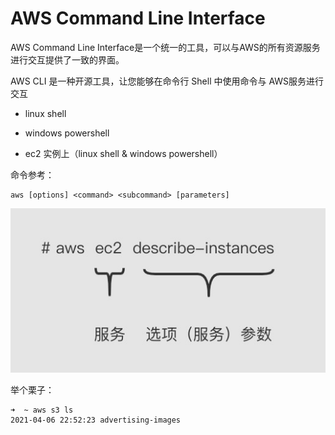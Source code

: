 # AWS Command Line Interface

AWS Command Line Interface是一个统一的工具，可以与AWS的所有资源服务进行交互提供了一致的界面。

AWS CLI 是一种开源工具，让您能够在命令行 Shell 中使用命令与 AWS服务进行交互

-  linux shell

-  windows powershell

-  ec2 实例上（linux shell & windows powershell）


命令参考：

```
aws [options] <command> <subcommand> [parameters]
```

![](./images/awscli-usage.png)

举个栗子：

```
➜  ~ aws s3 ls 
2021-04-06 22:52:23 advertising-images
```

